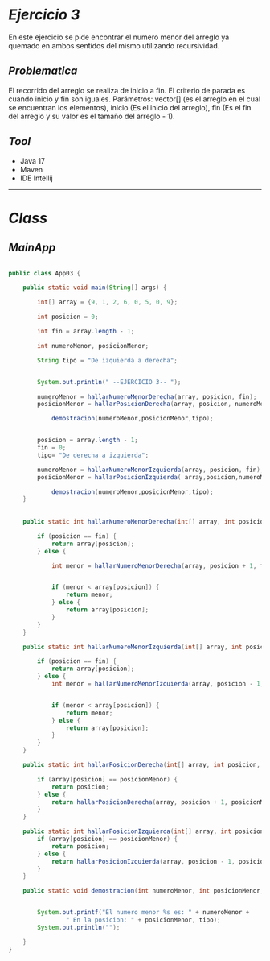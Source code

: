 # _Ejercicio 3_

En este ejercicio se pide encontrar el 
numero menor del arreglo ya quemado en ambos 
sentidos del mismo utilizando recursividad.


## _Problematica_
El recorrido del arreglo se realiza de inicio a fin. El criterio de parada es cuando inicio y fin son iguales.
Parámetros: vector[] (es el arreglo en el cual se encuentran los elementos), inicio (Es el inicio del arreglo), fin (Es el fin del arreglo y su valor es el tamaño del arreglo - 1).


## _Tool_
- Java 17
- Maven
- IDE Intellij

___________

# _Class_

## _MainApp_

```java

public class App03 {

    public static void main(String[] args) {

        int[] array = {9, 1, 2, 6, 0, 5, 0, 9};

        int posicion = 0;

        int fin = array.length - 1;

        int numeroMenor, posicionMenor;

        String tipo = "De izquierda a derecha";


        System.out.println(" --EJERCICIO 3-- ");

        numeroMenor = hallarNumeroMenorDerecha(array, posicion, fin);
        posicionMenor = hallarPosicionDerecha(array, posicion, numeroMenor);

            demostracion(numeroMenor,posicionMenor,tipo);


        posicion = array.length - 1;
        fin = 0;
        tipo= "De derecha a izquierda";

        numeroMenor = hallarNumeroMenorIzquierda(array, posicion, fin);
        posicionMenor = hallarPosicionIzquierda( array,posicion,numeroMenor);

            demostracion(numeroMenor,posicionMenor,tipo);
    }
    
    
    public static int hallarNumeroMenorDerecha(int[] array, int posicion, int fin) {

        if (posicion == fin) {
            return array[posicion];
        } else {

            int menor = hallarNumeroMenorDerecha(array, posicion + 1, fin);


            if (menor < array[posicion]) {
                return menor;
            } else {
                return array[posicion];
            }
        }
    }

    public static int hallarNumeroMenorIzquierda(int[] array, int posicion, int fin) {

        if (posicion == fin) {
            return array[posicion];
        } else {
            int menor = hallarNumeroMenorIzquierda(array, posicion - 1, fin);


            if (menor < array[posicion]) {
                return menor;
            } else {
                return array[posicion];
            }
        }
    }

    public static int hallarPosicionDerecha(int[] array, int posicion, int posicionMenor) {

        if (array[posicion] == posicionMenor) {
            return posicion;
        } else {
            return hallarPosicionDerecha(array, posicion + 1, posicionMenor);
        }
    }

    public static int hallarPosicionIzquierda(int[] array, int posicion, int posicionMenor) {
        if (array[posicion] == posicionMenor) {
            return posicion;
        } else {
            return hallarPosicionIzquierda(array, posicion - 1, posicionMenor);
        }
    }

    public static void demostracion(int numeroMenor, int posicionMenor, String tipo) {


        System.out.printf("El numero menor %s es: " + numeroMenor +
                " En la posicion: " + posicionMenor, tipo);
        System.out.println("");

    }
}